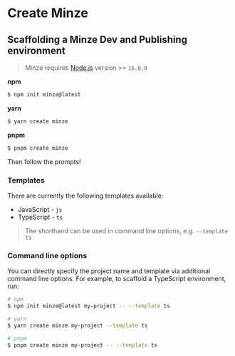 # Create Minze

## Scaffolding a Minze Dev and Publishing environment

> Minze requires [Node.js](https://nodejs.dev/) version >= `16.0.0`

**npm**

```bash
$ npm init minze@latest
```

**yarn**

```bash
$ yarn create minze
```

**pnpm**

```bash
$ pnpm create minze
```

Then follow the prompts!

### Templates

There are currently the following templates available:

- JavaScript - `js`
- TypeScript - `ts`

> The shorthand can be used in command line options, e.g. `--template ts`

### Command line options

You can directly specify the project name and template via additional command line options. For example, to scaffold a TypeScript environment, run:

```bash
# npm
$ npm init minze@latest my-project -- --template ts

# yarn
$ yarn create minze my-project --template ts

# pnpm
$ pnpm create minze my-project -- --template ts
```
